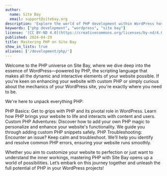 ```yaml
---
author:
  name: Site Bay
  email: support@sitebay.org
description: 'Explore the world of PHP development within WordPress hosting on Site Bay. This section is designed to empower both beginners and seasoned developers with the knowledge to utilize PHP effectively in their WordPress projects.'
keywords: ["php development", "wordpress", "site bay"]
license: '[CC BY-ND 4.0](https://creativecommons.org/licenses/by-nd/4.0)'
published: 2024-04-29
title: Mastering PHP on Site Bay
show_in_lists: true
aliases: ['/development/php/']
---
```


Welcome to the PHP universe on Site Bay, where we dive deep into the essence of WordPress—powered by PHP, the scripting language that makes all the dynamic and interactive elements of your website possible. If you're keen on enhancing your website with custom PHP or simply curious about the mechanics of your WordPress site, you're exactly where you need to be.

We're here to unpack everything PHP:

PHP Basics: Get to grips with PHP and its pivotal role in WordPress. Learn how PHP brings your website to life and interacts with content and users.
Custom PHP Adventures: Discover how to add your own PHP magic to personalize and enhance your website's functionality. We guide you through adding custom PHP snippets safely.
PHP Troubleshooting: Encounter an issue? Keep calm and troubleshoot. We’ll help you identify and resolve common PHP errors, ensuring your website runs smoothly.

Whether you aim to customize your website to perfection or just want to understand the inner workings, mastering PHP with Site Bay opens up a world of possibilities. Let’s embark on this journey together and unleash the full potential of PHP in your WordPress projects!
